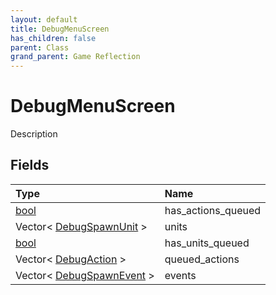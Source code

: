 ```yaml
---
layout: default
title: DebugMenuScreen
has_children: false
parent: Class
grand_parent: Game Reflection
---
```

# DebugMenuScreen
Description 

## Fields

| Type | Name |
|:-------------|:--------------|
| [bool](/docs/game-reflection/components/bool) | has_actions_queued |
| Vector< [DebugSpawnUnit](/docs/game-reflection/classes/debug_spawn_unit) > | units |
| [bool](/docs/game-reflection/components/bool) | has_units_queued |
| Vector< [DebugAction](/docs/game-reflection/classes/debug_action) > | queued_actions |
| Vector< [DebugSpawnEvent](/docs/game-reflection/classes/debug_spawn_event) > | events |

